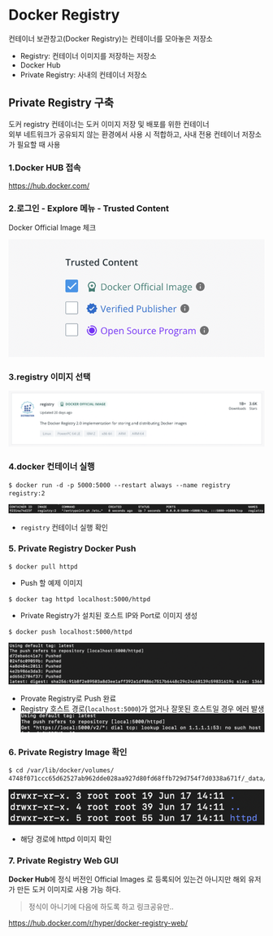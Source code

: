 # Docker Registry

컨테이너 보관창고(Docker Registry)는 컨테이너를 모아놓은 저장소
* Registry: 컨테이너 이미지를 저장하는 저장소
* Docker Hub
* Private Registry: 사내의 컨테이너 저장소

## Private Registry 구축
도커 registry 컨테이너는 도커 이미지 저장 및 배포를 위한 컨테이너<br>
외부 네트워크가 공유되지 않는 환경에서 사용 시 적합하고, 사내 전용 컨테이너 저장소가 필요할 때 사용


### 1.Docker HUB 접속 <br>
https://hub.docker.com/
    

### 2.로그인 - Explore 메뉴 - Trusted Content
Docker Official Image 체크

![](img/docker19.png)

### 3.registry 이미지 선택
![](img/docker20.png)

### 4.docker 컨테이너 실행
```
$ docker run -d -p 5000:5000 --restart always --name registry registry:2
```
![](img/docker21.png)

* `registry` 컨테이너 실행 확인

### 5. Private Registry Docker Push
```
$ docker pull httpd
```
* Push 할 예제 이미지

```
$ docker tag httpd localhost:5000/httpd
```
* Private Registry가 설치된 호스트 IP와 Port로 이미지 생성

```
$ docker push localhost:5000/httpd
```
![](img/docker22.png)
* Provate Registry로 Push 완료
* Registry 호스트 경로(`localhost:5000`)가 없거나 잘못된 호스트일 경우 에러 발생
 ![](img/docker23.png)

### 6. Private Registry Image 확인
```
$ cd /var/lib/docker/volumes/ 4748f071ccc65d62527ab962dde028aa927d80fd68ffb729d754f7d0338a671f/_data/docker/registry/v2/repositories`
```
![](img/docker24.png)

* 해당 경로에 httpd 이미지 확인

### 7. Private Registry Web GUI
**Docker Hub**에 정식 버전인 Official Images 로 등록되어 있는건 아니지만 해외 유저가 만든 도커 이미지로 사용 가능 하다.
> 정식이 아니기에 다음에 하도록 하고 링크공유만..

https://hub.docker.com/r/hyper/docker-registry-web/




 